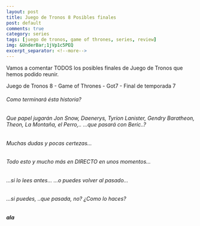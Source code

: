 ```yaml
---
layout: post
title: Juego de Tronos 8 Posibles finales
post: default
comments: true
category: series
tags: [juego de tronos, game of thrones, series, review]
img: &UnderBar;1jVp1c5PEQ
excerpt_separator: <!--more-->
---
```


Vamos a comentar TODOS los posibles finales de Juego de Tronos que hemos podido reunir.

Juego de Tronos 8 - Game of Thrones - Got7 - Final de temporada 7


<!--more-->


###### Como terminará ésta historia?

###### Que papel jugarán Jon Snow, Daenerys, Tyrion Lanister, Gendry Baratheon, Theon, La Montaña, el Perro,.. …que pasará con Beric..?

###### Muchas dudas y pocas certezas...

###### Todo esto y mucho más en DIRECTO en unos momentos...
###### ...si lo lees antes... ...o puedes volver al pasado...
###### ...si puedes, ..que pasada, no? ¿Como lo haces?

##### ala